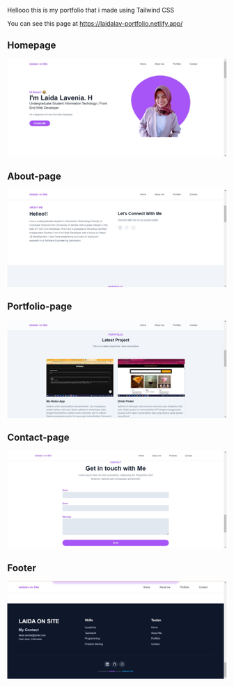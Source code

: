 Hellooo this is my portfolio that i made using Tailwind CSS

You can see this page at https://laidalav-portfolio.netlify.app/

## Homepage

<p align-"center">
    <img src="dist/img/porto1.jpg"/>
</p>

## About-page

<p align-"center">
    <img src="dist/img/porto2.jpg"/>
</p>

## Portfolio-page

<p align-"center">
    <img src="dist/img/porto3.jpg"/>
</p>

## Contact-page

<p align-"center">
    <img src="dist/img/porto4.jpg"/>
</p>

## Footer

<p align-"center">
    <img src="dist/img/porto5.jpg"/>
</p>
